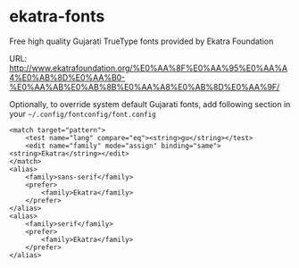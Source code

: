 ekatra-fonts
============

Free high quality Gujarati TrueType fonts provided by Ekatra Foundation

URL: http://www.ekatrafoundation.org/%E0%AA%8F%E0%AA%95%E0%AA%A4%E0%AB%8D%E0%AA%B0-%E0%AA%AB%E0%AB%8B%E0%AA%A8%E0%AB%8D%E0%AA%9F/

Optionally, to override system default Gujarati fonts, add following section in your `~/.config/fontconfig/font.config`

	<match target="pattern">
		<test name="lang" compare="eq"><string>gu</string></test>
		<edit name="family" mode="assign" binding="same"><string>Ekatra</string></edit>
	</match>
	<alias>
		<family>sans-serif</family>
		<prefer>
			<family>Ekatra</family>
		</prefer>
	</alias>
	<alias>
		<family>serif</family>
		<prefer>
			<family>Ekatra</family>
		</prefer>
	</alias>
